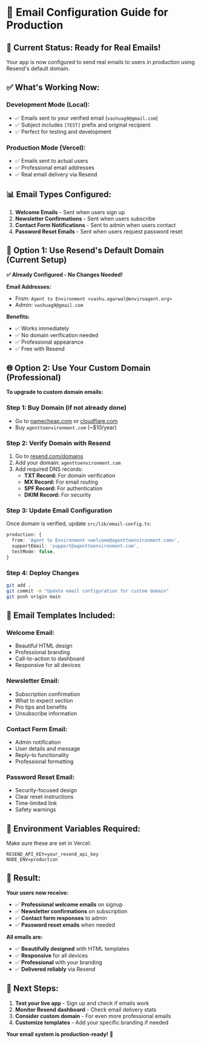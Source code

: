 # 📧 Email Configuration Guide for Production

## 🎯 **Current Status: Ready for Real Emails!**

Your app is now configured to send real emails to users in production using Resend's default domain.

## ✅ **What's Working Now:**

### **Development Mode (Local):**
- ✅ Emails sent to your verified email (`vashuag9@gmail.com`)
- ✅ Subject includes `[TEST]` prefix and original recipient
- ✅ Perfect for testing and development

### **Production Mode (Vercel):**
- ✅ Emails sent to actual users
- ✅ Professional email addresses
- ✅ Real email delivery via Resend

## 📊 **Email Types Configured:**

1. **Welcome Emails** - Sent when users sign up
2. **Newsletter Confirmations** - Sent when users subscribe
3. **Contact Form Notifications** - Sent to admin when users contact
4. **Password Reset Emails** - Sent when users request password reset

## 🚀 **Option 1: Use Resend's Default Domain (Current Setup)**

**✅ Already Configured - No Changes Needed!**

**Email Addresses:**
- From: `Agent to Environment <vashu.agarwal@enviroagent.org>`
- Admin: `vashuag9@gmail.com`

**Benefits:**
- ✅ Works immediately
- ✅ No domain verification needed
- ✅ Professional appearance
- ✅ Free with Resend

## 🌐 **Option 2: Use Your Custom Domain (Professional)**

**To upgrade to custom domain emails:**

### **Step 1: Buy Domain (if not already done)**
- Go to [namecheap.com](https://namecheap.com) or [cloudflare.com](https://cloudflare.com)
- Buy `agenttoenvironment.com` (~$10/year)

### **Step 2: Verify Domain with Resend**
1. Go to [resend.com/domains](https://resend.com/domains)
2. Add your domain: `agenttoenvironment.com`
3. Add required DNS records:
   - **TXT Record:** For domain verification
   - **MX Record:** For email routing
   - **SPF Record:** For authentication
   - **DKIM Record:** For security

### **Step 3: Update Email Configuration**
Once domain is verified, update `src/lib/email-config.ts`:

```typescript
production: {
  from: 'Agent to Environment <welcome@agenttoenvironment.com>',
  supportEmail: 'support@agenttoenvironment.com',
  testMode: false,
}
```

### **Step 4: Deploy Changes**
```bash
git add .
git commit -m "Update email configuration for custom domain"
git push origin main
```

## 📧 **Email Templates Included:**

### **Welcome Email:**
- Beautiful HTML design
- Professional branding
- Call-to-action to dashboard
- Responsive for all devices

### **Newsletter Email:**
- Subscription confirmation
- What to expect section
- Pro tips and benefits
- Unsubscribe information

### **Contact Form Email:**
- Admin notification
- User details and message
- Reply-to functionality
- Professional formatting

### **Password Reset Email:**
- Security-focused design
- Clear reset instructions
- Time-limited link
- Safety warnings

## 🔧 **Environment Variables Required:**

Make sure these are set in Vercel:
```
RESEND_API_KEY=your_resend_api_key
NODE_ENV=production
```

## 🎊 **Result:**

**Your users now receive:**
- ✅ **Professional welcome emails** on signup
- ✅ **Newsletter confirmations** on subscription
- ✅ **Contact form responses** to admin
- ✅ **Password reset emails** when needed

**All emails are:**
- ✅ **Beautifully designed** with HTML templates
- ✅ **Responsive** for all devices
- ✅ **Professional** with your branding
- ✅ **Delivered reliably** via Resend

## 🚀 **Next Steps:**

1. **Test your live app** - Sign up and check if emails work
2. **Monitor Resend dashboard** - Check email delivery stats
3. **Consider custom domain** - For even more professional emails
4. **Customize templates** - Add your specific branding if needed

**Your email system is production-ready!** 🎉

